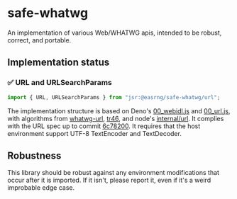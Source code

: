 # safe-whatwg

An implementation of various Web/WHATWG apis, intended to be robust, correct,
and portable.

## Implementation status

### ✅ URL and URLSearchParams

```ts
import { URL, URLSearchParams } from "jsr:@easrng/safe-whatwg/url";
```

The implementation structure is based on Deno's
[00_webidl.js](https://github.com/denoland/deno/blob/main/ext/webidl/00_webidl.js)
and [00_url.js](https://github.com/denoland/deno/blob/main/ext/url/00_url.js),
with algorithms from [whatwg-url](https://github.com/jsdom/whatwg-url),
[tr46](https://github.com/jsdom/tr46), and node's
[internal/url](https://github.com/nodejs/node/blob/main/lib/internal/url.js). It
complies with the URL spec up to commit
[6c78200](https://github.com/whatwg/url/commit/6c782003a2d53b1feecd072d1006eb8f1d65fb2d).
It requires that the host environment support UTF-8 TextEncoder and TextDecoder.

## Robustness

This library should be robust against any environment modifications that occur
after it is imported. If it isn't, please report it, even if it's a weird
improbable edge case.
